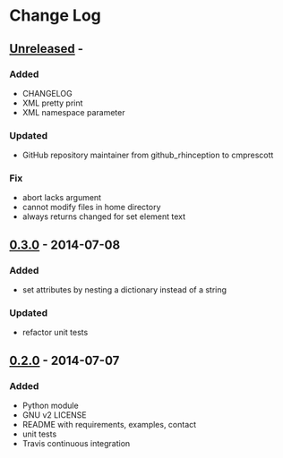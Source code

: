 # Change Log

## [Unreleased] - 
### Added
- CHANGELOG
- XML pretty print
- XML namespace parameter

### Updated
- GitHub repository maintainer from github_rhinception to cmprescott

### Fix
- abort lacks argument
- cannot modify files in home directory
- always returns changed for set element text

## [0.3.0] - 2014-07-08
### Added
- set attributes by nesting a dictionary instead of a string

### Updated
- refactor unit tests 

## [0.2.0] - 2014-07-07
### Added
- Python module
- GNU v2 LICENSE
- README with requirements, examples, contact
- unit tests
- Travis continuous integration

[Unreleased]: https://github.com/cmprescott/ansible-xml/compare/0.3.0...HEAD
[0.3.0]: https://github.com/cmprescott/ansible-xml/compare/0.2.0...0.3.0
[0.2.0]: https://github.com/cmprescott/ansible-xml/compare/0154284...0.2.0